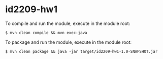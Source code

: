 # id2209-hw1
To compile and run the module, execute in the module root:

`$ mvn clean compile && mvn exec:java`

To package and run the module, execute in the module root:

`$ mvn clean package && java -jar target/id2209-hw1-1.0-SNAPSHOT.jar`
